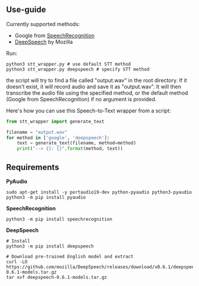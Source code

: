 ## Use-guide

Currently supported methods:
* Google from [SpeechRecognition](https://github.com/Uberi/speech_recognition)
* [DeepSpeech](https://github.com/mozilla/DeepSpeech) by Mozilla

Run:
```shell
python3 stt_wrapper.py # use default STT method
python3 stt_wrapper.py deepspeech # specify STT method
```
the script will try to find a file called "output.wav" in the root directory. If it doesn't exist, it will record audio and save it as "output.wav". It will then transcribe the audio file using the specified method, or the default method (Google from SpeechRecognition) if no argument is provided.

Here's how you can use this Speech-to-Text wrapper from a script:

```python
from stt_wrapper import generate_text

filename = "output.wav"
for method in ['google', 'deepspeech']:
    text = generate_text(filename, method=method)
    print("--> {}: {}".format(method, text))
```

## Requirements

**PyAudio**

```shell
sudo apt-get install -y portaudio19-dev python-pyaudio python3-pyaudio
python3 -m pip install pyaudio
```

**SpeechRecognition**

```shell
python3 -m pip install speechrecognition
```

**DeepSpeech**

```shell
# Install
python3 -m pip install deepspeech

# Download pre-trained English model and extract
curl -LO https://github.com/mozilla/DeepSpeech/releases/download/v0.6.1/deepspeech-0.6.1-models.tar.gz
tar xvf deepspeech-0.6.1-models.tar.gz
```
